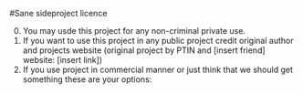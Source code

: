 #Sane sideproject licence

0. You may usde this project for any non-criminal private use.
1. If you want to use this project in any public project credit original author and projects website (original project by PTIN and [insert friend] website: [insert link])
2. If you use project in commercial manner or just think that we should get something these are your options:

